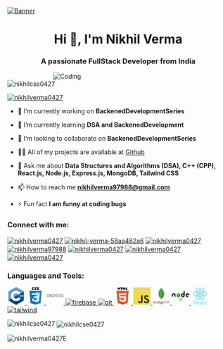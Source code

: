 
[![Banner](https://cubettech.com/_next/image/?url=https:%2F%2Fcubettech.com%2Fwp-content%2Fuploads%2F2021%2F05%2FWEB-Full-Stack-Developer.jpg&w=3840&q=75)](https://github.com/nikhilcse0427/nikhilcse0427/edit/main/README.md#hi--im-nikhil-verma)


<h1 align="center">Hi 👋, I'm Nikhil Verma</h1>
<h3 align="center">A passionate FullStack Developer from India</h3>
<img align="right" alt="Coding" width="400" src="https://i.pinimg.com/originals/81/17/8b/81178b47a8598f0c81c4799f2cdd4057.gif" />

<p align="left"> <img src="https://komarev.com/ghpvc/?username=nikhilcse0427&label=Profile%20views&color=0e75b6&style=flat" alt="nikhilcse0427" /> </p>

<p align="left"> <a href="https://twitter.com/nikhilverma0427" target="blank"><img src="https://img.shields.io/twitter/follow/nikhilverma0427?logo=twitter&style=for-the-badge" alt="nikhilverma0427" /></a> </p>

- 🔭 I’m currently working on **BackenedDevelopmentSeries**

- 🌱 I’m currently learning **DSA and BackenedDevelopment**

- 👯 I’m looking to collaborate on **BackenedDevelopmentSeries**

- 👨‍💻 All of my projects are available at [Github](Github)

- 💬 Ask me about **Data Structures and Algorithms (DSA), C++ (CPP), React.js, Node.js, Express.js, MongoDB, Tailwind CSS**

- 📫 How to reach me **nikhilverma97988@gmail.com**

- ⚡ Fun fact **I am funny at coding bugs**

<h3 align="left">Connect with me:</h3>
<p align="left">
<a href="https://twitter.com/nikhilverma0427" target="blank"><img align="center" src="https://raw.githubusercontent.com/rahuldkjain/github-profile-readme-generator/master/src/images/icons/Social/twitter.svg" alt="nikhilverma0427" height="30" width="40" /></a>
<a href="https://linkedin.com/in/nikhil-verma-58aa482a6" target="blank"><img align="center" src="https://raw.githubusercontent.com/rahuldkjain/github-profile-readme-generator/master/src/images/icons/Social/linked-in-alt.svg" alt="nikhil-verma-58aa482a6" height="30" width="40" /></a>
<a href="https://stackoverflow.com/users/nikhilverma0427" target="blank"><img align="center" src="https://raw.githubusercontent.com/rahuldkjain/github-profile-readme-generator/master/src/images/icons/Social/stack-overflow.svg" alt="nikhilverma0427" height="30" width="40" /></a>
<a href="https://fb.com/nikhilverma97988" target="blank"><img align="center" src="https://raw.githubusercontent.com/rahuldkjain/github-profile-readme-generator/master/src/images/icons/Social/facebook.svg" alt="nikhilverma97988" height="30" width="40" /></a>
<a href="https://instagram.com/nikhilverma0427" target="blank"><img align="center" src="https://raw.githubusercontent.com/rahuldkjain/github-profile-readme-generator/master/src/images/icons/Social/instagram.svg" alt="nikhilverma0427" height="30" width="40" /></a>
<a href="https://codeforces.com/profile/nikhilverma0427" target="blank"><img align="center" src="https://raw.githubusercontent.com/rahuldkjain/github-profile-readme-generator/master/src/images/icons/Social/codeforces.svg" alt="nikhilverma0427" height="30" width="40" /></a>
<a href="https://www.leetcode.com/nikhilverma0427" target="blank"><img align="center" src="https://raw.githubusercontent.com/rahuldkjain/github-profile-readme-generator/master/src/images/icons/Social/leet-code.svg" alt="nikhilverma0427" height="30" width="40" /></a>
</p>

<h3 align="left">Languages and Tools:</h3>
<p align="left"> <a href="https://www.w3schools.com/cpp/" target="_blank" rel="noreferrer"> <img src="https://raw.githubusercontent.com/devicons/devicon/master/icons/cplusplus/cplusplus-original.svg" alt="cplusplus" width="40" height="40"/> </a> <a href="https://www.w3schools.com/css/" target="_blank" rel="noreferrer"> <img src="https://raw.githubusercontent.com/devicons/devicon/master/icons/css3/css3-original-wordmark.svg" alt="css3" width="40" height="40"/> </a> <a href="https://expressjs.com" target="_blank" rel="noreferrer"> <img src="https://raw.githubusercontent.com/devicons/devicon/master/icons/express/express-original-wordmark.svg" alt="express" width="40" height="40"/> </a> <a href="https://firebase.google.com/" target="_blank" rel="noreferrer"> <img src="https://www.vectorlogo.zone/logos/firebase/firebase-icon.svg" alt="firebase" width="40" height="40"/> </a> <a href="https://git-scm.com/" target="_blank" rel="noreferrer"> <img src="https://www.vectorlogo.zone/logos/git-scm/git-scm-icon.svg" alt="git" width="40" height="40"/> </a> <a href="https://www.w3.org/html/" target="_blank" rel="noreferrer"> <img src="https://raw.githubusercontent.com/devicons/devicon/master/icons/html5/html5-original-wordmark.svg" alt="html5" width="40" height="40"/> </a> <a href="https://developer.mozilla.org/en-US/docs/Web/JavaScript" target="_blank" rel="noreferrer"> <img src="https://raw.githubusercontent.com/devicons/devicon/master/icons/javascript/javascript-original.svg" alt="javascript" width="40" height="40"/> </a> <a href="https://www.mongodb.com/" target="_blank" rel="noreferrer"> <img src="https://raw.githubusercontent.com/devicons/devicon/master/icons/mongodb/mongodb-original-wordmark.svg" alt="mongodb" width="40" height="40"/> </a> <a href="https://nodejs.org" target="_blank" rel="noreferrer"> <img src="https://raw.githubusercontent.com/devicons/devicon/master/icons/nodejs/nodejs-original-wordmark.svg" alt="nodejs" width="40" height="40"/> </a> <a href="https://reactjs.org/" target="_blank" rel="noreferrer"> <img src="https://raw.githubusercontent.com/devicons/devicon/master/icons/react/react-original-wordmark.svg" alt="react" width="40" height="40"/> </a> <a href="https://tailwindcss.com/" target="_blank" rel="noreferrer"> <img src="https://www.vectorlogo.zone/logos/tailwindcss/tailwindcss-icon.svg" alt="tailwind" width="40" height="40"/> </a> </p>

<p><img align="left" src="https://github-readme-stats.vercel.app/api/top-langs?username=nikhilcse0427&show_icons=true&locale=en&layout=compact" alt="nikhilcse0427" /></p>

<p>&nbsp;<img align="center" src="https://github-readme-stats.vercel.app/api?username=nikhilcse0427&show_icons=true&locale=en" alt="nikhilcse0427" /></p>

<img align="center" src="https://github-readme-streak-stats.herokuapp.com/?user=nikhilverma0427E&theme=dark" alt="nikhilverma0427E" />

